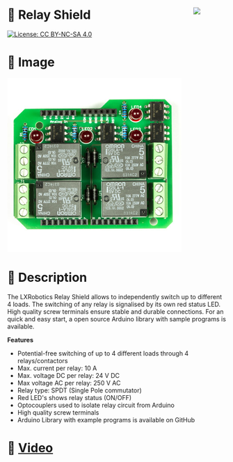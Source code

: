<a href="https://lxrobotics.com/"><img align="right" src="https://assets.lxrobotics.com/logo-old/lxrobotics.png" width="15%"></a>
💾 Relay Shield
===============

[![License: CC BY-NC-SA 4.0](https://img.shields.io/badge/License-CC%20BY--NC--SA%204.0-lightgrey.svg)](http://creativecommons.org/licenses/by-nc-sa/4.0/)

# 📸 Image

![LXRobotics P12 Relay Shield](images/relay-shield-top-small.jpg)

# 📂 Description

The LXRobotics Relay Shield allows to independently switch up to different 4 loads. The switching of any relay is signalised by its own red status LED. High quality screw terminals ensure stable and durable connections. For an quick and easy start, a open source Arduino library with sample programs is available.

**Features**

* Potential-free switching of up to 4 different loads through 4 relays/contactors
* Max. current per relay: 10 A
* Max. voltage DC per relay: 24 V DC
* Max voltage AC per relay: 250 V AC
* Relay type: SPDT (Single Pole commutator)
* Red LED's shows relay status (ON/OFF)
* Optocouplers used to isolate relay circuit from Arduino 
* High quality screw terminals
* Arduino Library with example programs is available on GitHub

# 🎥 [Video](images/relay_shield_demo.mp4)
